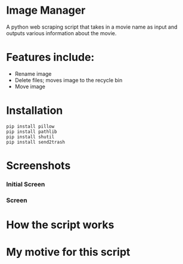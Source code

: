   # Image Manager
A python web scraping script that takes in a movie name as input and outputs various information about the movie.

# Features include:
- Rename image
- Delete files; moves image to the recycle bin
- Move image

 # Installation
```
pip install pillow
pip install pathlib
pip install shutil
pip install send2trash
```

# Screenshots

### Initial Screen

### Screen 


 # How the script works

 
 # My motive for this script

